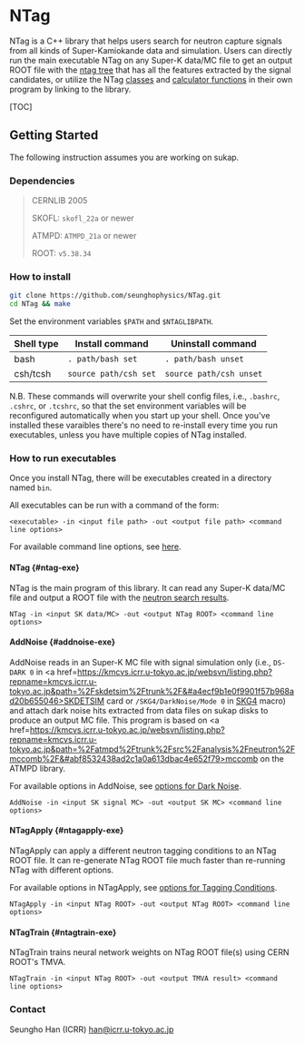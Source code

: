 # NTag

NTag is a C++ library that helps users search for neutron capture signals from all kinds of Super-Kamiokande data and simulation. Users can directly run the main executable NTag on any Super-K data/MC file to get an output ROOT file with the [ntag tree](#output-tree-structure) that has all the features extracted by the signal candidates, or utilize the NTag <a href=annotated.html>classes</a> and <a href=include_2Calculator_8hh.html>calculator functions</a> in their own program by linking to the library.

[TOC]

## Getting Started

The following instruction assumes you are working on sukap.

### Dependencies

> CERNLIB 2005
>
> SKOFL: `skofl_22a` or newer
>
> ATMPD: `ATMPD_21a` or newer
>
> ROOT: `v5.38.34`

### How to install

```bash
git clone https://github.com/seunghophysics/NTag.git
cd NTag && make
```
Set the environment variables `$PATH` and `$NTAGLIBPATH`.

| Shell type | Install command       | Uninstall command       |
|------------|-----------------------|-------------------------|
| bash       | `. path/bash set`     | `. path/bash unset`     |
| csh/tcsh   | `source path/csh set` | `source path/csh unset` |

N.B. These commands will overwrite your shell config files, i.e., `.bashrc`, `.cshrc`, or `.tcshrc`,
so that the set environment variables will be reconfigured automatically when you start up your shell.
Once you've installed these varaibles there's no need to re-install every time you run executables,
unless you have multiple copies of NTag installed.

### How to run executables

 Once you install NTag, there will be executables created in a directory named `bin`. 
 
 All executables can be run with a command of the form:

 ```
 <executable> -in <input file path> -out <output file path> <command line options>
 ```

 For available command line options, see [here](#command-line-options).

#### NTag {#ntag-exe}

NTag is the main program of this library. It can read any Super-K data/MC file and output a ROOT file with the [neutron search results](#output-tree-structure). 

```
NTag -in <input SK data/MC> -out <output NTag ROOT> <command line options>
```

#### AddNoise {#addnoise-exe}

AddNoise reads in an Super-K MC file with signal simulation only (i.e., `DS-DARK 0` in <a href=https://kmcvs.icrr.u-tokyo.ac.jp/websvn/listing.php?repname=kmcvs.icrr.u-tokyo.ac.jp&path=%2Fskdetsim%2Ftrunk%2F&#a4ecf9b1e0f9901f57b968ad20b655046>SKDETSIM</a> card or `/SKG4/DarkNoise/Mode 0` in <a href=https://github.com/SKG4/SKG4>SKG4</a> macro) and attach dark noise hits extracted from data files on sukap disks to produce an output MC file. This program is based on <a href=https://kmcvs.icrr.u-tokyo.ac.jp/websvn/listing.php?repname=kmcvs.icrr.u-tokyo.ac.jp&path=%2Fatmpd%2Ftrunk%2Fsrc%2Fanalysis%2Fneutron%2Fmccomb%2F&#abf8532438ad2c1a0a613dbac4e652f79>mccomb</a> on the ATMPD library.

For available options in AddNoise, see [options for Dark Noise](#dark-noise-option).

```
AddNoise -in <input SK signal MC> -out <output SK MC> <command line options>
```

#### NTagApply {#ntagapply-exe}

NTagApply can apply a different neutron tagging conditions to an NTag ROOT file. 
It can re-generate NTag ROOT file much faster than re-running NTag with different options.

For available options in NTagApply, see [options for Tagging Conditions](#tag-cond-option).

```
NTagApply -in <input NTag ROOT> -out <output NTag ROOT> <command line options>
```

#### NTagTrain {#ntagtrain-exe}

NTagTrain trains neural network weights on NTag ROOT file(s) using CERN ROOT's TMVA.

```
NTagTrain -in <input NTag ROOT> -out <output TMVA result> <command line options>
```

### Contact

Seungho Han (ICRR) <han@icrr.u-tokyo.ac.jp>
